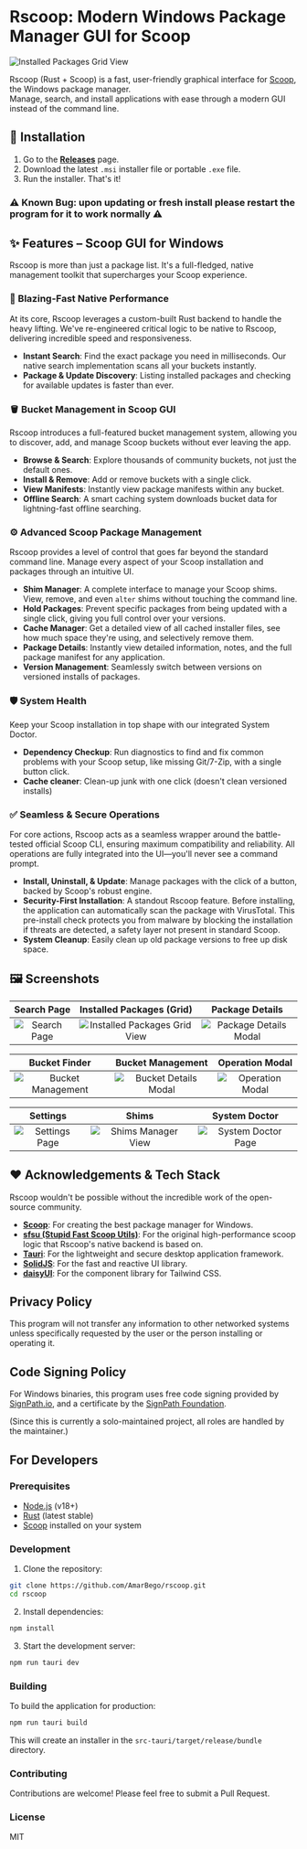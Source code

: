 # Rscoop: Modern Windows Package Manager GUI for Scoop

![Installed Packages Grid View](pics/installedpackages.png) 

Rscoop (Rust + Scoop) is a fast, user-friendly graphical interface for [Scoop](https://scoop.sh), the Windows package manager.  
Manage, search, and install applications with ease through a modern GUI instead of the command line.


## 🚀 Installation

1.  Go to the [**Releases**](https://github.com/AmarBego/rscoop/releases) page.
2.  Download the latest `.msi` installer file or portable `.exe` file.
3.  Run the installer. That's it!

### ⚠️ Known Bug: upon updating or fresh install please restart the program for it to work normally ⚠️

## ✨ Features – Scoop GUI for Windows

Rscoop is more than just a package list. It's a full-fledged, native management toolkit that supercharges your Scoop experience.

### 🚀 Blazing-Fast Native Performance
At its core, Rscoop leverages a custom-built Rust backend to handle the heavy lifting. We've re-engineered critical logic to be native to Rscoop, delivering incredible speed and responsiveness.
- **Instant Search**: Find the exact package you need in milliseconds. Our native search implementation scans all your buckets instantly.
- **Package & Update Discovery**: Listing installed packages and checking for available updates is faster than ever.

### 🪣 Bucket Management in Scoop GUI
Rscoop introduces a full-featured bucket management system, allowing you to discover, add, and manage Scoop buckets without ever leaving the app.
- **Browse & Search**: Explore thousands of community buckets, not just the default ones.
- **Install & Remove**: Add or remove buckets with a single click.
- **View Manifests**: Instantly view package manifests within any bucket.
- **Offline Search**: A smart caching system downloads bucket data for lightning-fast offline searching.

### ⚙️ Advanced Scoop Package Management
Rscoop provides a level of control that goes far beyond the standard command line. Manage every aspect of your Scoop installation and packages through an intuitive UI.
- **Shim Manager**: A complete interface to manage your Scoop shims. View, remove, and even `alter` shims without touching the command line.
- **Hold Packages**: Prevent specific packages from being updated with a single click, giving you full control over your versions.
- **Cache Manager**: Get a detailed view of all cached installer files, see how much space they're using, and selectively remove them.
- **Package Details**: Instantly view detailed information, notes, and the full package manifest for any application.
- **Version Management**: Seamlessly switch between versions on versioned installs of packages.

### 🛡️ System Health
Keep your Scoop installation in top shape with our integrated System Doctor.
- **Dependency Checkup**: Run diagnostics to find and fix common problems with your Scoop setup, like missing Git/7-Zip, with a single button click.
- **Cache cleaner**: Clean-up junk with one click (doesn't clean versioned installs)

### ✅ Seamless & Secure Operations
For core actions, Rscoop acts as a seamless wrapper around the battle-tested official Scoop CLI, ensuring maximum compatibility and reliability. All operations are fully integrated into the UI—you'll never see a command prompt.
- **Install, Uninstall, & Update**: Manage packages with the click of a button, backed by Scoop's robust engine.
- **Security-First Installation**: A standout Rscoop feature. Before installing, the application can automatically scan the package with VirusTotal. This pre-install check protects you from malware by blocking the installation if threats are detected, a safety layer not present in standard Scoop.
- **System Cleanup**: Easily clean up old package versions to free up disk space.

## 🖼️ Screenshots

| Search Page | Installed Packages (Grid) | Package Details |
| :---: | :---: | :---: |
| ![Search Page](pics/packagesearch.png) | ![Installed Packages Grid View](pics/installedpackages.png) | ![Package Details Modal](pics/packagemodal.png) |

| Bucket Finder | Bucket Management | Operation Modal |
| :---: | :---: | :---: |
| ![Bucket Management](pics/bucketsearch.png) | ![Bucket Details Modal](pics/bucket.png) | ![Operation Modal](pics/bucketmodal.png) |

| Settings | Shims | System Doctor |
| :---: | :---: | :---: |
| ![Settings Page](pics/settings.png) | ![Shims Manager View](pics/shims.png) | ![System Doctor Page](pics/doctor.png) |



## ❤️ Acknowledgements & Tech Stack

Rscoop wouldn't be possible without the incredible work of the open-source community.

-   **[Scoop](https://scoop.sh/)**: For creating the best package manager for Windows.
-   **[sfsu (Stupid Fast Scoop Utils)](https://github.com/winpax/sfsu)**: For the original high-performance scoop logic that Rscoop's native backend is based on.
-   **[Tauri](https://tauri.app/)**: For the lightweight and secure desktop application framework.
-   **[SolidJS](https://www.solidjs.com/)**: For the fast and reactive UI library.
-   **[daisyUI](https://daisyui.com/)**: For the component library for Tailwind CSS.

## Privacy Policy

This program will not transfer any information to other networked systems unless specifically requested by the user or the person installing or operating it.

## Code Signing Policy

For Windows binaries, this program uses free code signing provided by [SignPath.io](https://signpath.io), and a certificate by the [SignPath Foundation](https://signpath.org/).

(Since this is currently a solo-maintained project, all roles are handled by the maintainer.)

## For Developers

### Prerequisites

- [Node.js](https://nodejs.org/) (v18+)
- [Rust](https://www.rust-lang.org/tools/install) (latest stable)
- [Scoop](https://scoop.sh/) installed on your system

### Development

1. Clone the repository:

```bash
git clone https://github.com/AmarBego/rscoop.git
cd rscoop
```

2. Install dependencies:

```bash
npm install
```

3. Start the development server:

```bash
npm run tauri dev
```

### Building

To build the application for production:

```bash
npm run tauri build
```

This will create an installer in the `src-tauri/target/release/bundle` directory.

### Contributing

Contributions are welcome! Please feel free to submit a Pull Request.

### License

MIT
